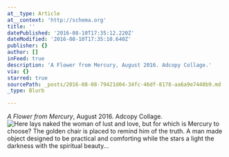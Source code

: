 ```yaml
---
at__type: Article
at__context: 'http://schema.org'
title: ''
datePublished: '2016-08-10T17:35:12.220Z'
dateModified: '2016-08-10T17:35:10.640Z'
publisher: {}
author: []
inFeed: true
description: 'A Flower from Mercury, August 2016. Adcopy Collage.'
via: {}
starred: true
sourcePath: _posts/2016-08-08-79421d04-34fc-46df-8178-aa6a9e7448b9.md
_type: Blurb

---
```

_A Flower from Mercury_, August 2016\. Adcopy Collage.
![Here lays naked the woman of lust and love, but for which is Mercury to choose? The golden chair is placed to remind him of the truth. A man made object designed to be practical and comforting while the stars a light the darkness with the spiritual beauty...](https://s3-us-west-2.amazonaws.com/the-grid-img/p/2b7dc781b5630d8fb51a12f908e7ffdaae8c04ea.jpg)